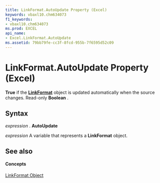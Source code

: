 ```yaml
---
title: LinkFormat.AutoUpdate Property (Excel)
keywords: vbaxl10.chm634073
f1_keywords:
- vbaxl10.chm634073
ms.prod: EXCEL
api_name:
- Excel.LinkFormat.AutoUpdate
ms.assetid: 79bb79fe-cc3f-8fcd-955b-7f6595d52c09
---
```



# LinkFormat.AutoUpdate Property (Excel)

 **True** if the **[LinkFormat](linkformat-object-excel.md)** object is updated automatically when the source changes. Read-only **Boolean** .


## Syntax

 _expression_ . **AutoUpdate**

 _expression_ A variable that represents a **LinkFormat** object.


## See also


#### Concepts


[LinkFormat Object](linkformat-object-excel.md)

